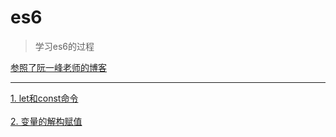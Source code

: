 # es6

>学习es6的过程

[参照了阮一峰老师的博客](http://es6.ruanyifeng.com/#README)
***

[1. let和const命令](https://www.jianshu.com/p/93c7e3311dad)
<br/>
<br>
[2. 变量的解构赋值](https://www.jianshu.com/p/6c5dad22e45f)




